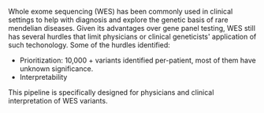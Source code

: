 Whole exome sequencing (WES) has been commonly used in clinical settings to help with diagnosis and explore the genetic basis of rare mendelian diseases. Given its advantages over gene panel testing, WES still has several hurdles that limit physicians or clinical geneticists' application of such techonology.
Some of the hurdles identified:
  - Prioritization: 10,000 + variants identified per-patient, most of them 	have unknown significance. 
  - Interpretability

This pipeline is specifically designed for physicians and clinical interpretation of WES variants. 



